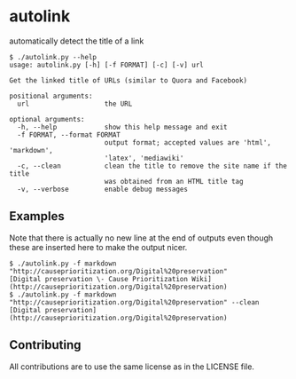 # autolink
automatically detect the title of a link

```
$ ./autolink.py --help
usage: autolink.py [-h] [-f FORMAT] [-c] [-v] url

Get the linked title of URLs (similar to Quora and Facebook)

positional arguments:
  url                   the URL

optional arguments:
  -h, --help            show this help message and exit
  -f FORMAT, --format FORMAT
                        output format; accepted values are 'html', 'markdown',
                        'latex', 'mediawiki'
  -c, --clean           clean the title to remove the site name if the title
                        was obtained from an HTML title tag
  -v, --verbose         enable debug messages
```

## Examples

Note that there is actually no new line at the end of outputs even though these
are inserted here to make the output nicer.

```
$ ./autolink.py -f markdown "http://causeprioritization.org/Digital%20preservation"
[Digital preservation \- Cause Prioritization Wiki](http://causeprioritization.org/Digital%20preservation)
$ ./autolink.py -f markdown "http://causeprioritization.org/Digital%20preservation" --clean
[Digital preservation](http://causeprioritization.org/Digital%20preservation)
```

## Contributing

All contributions are to use the same license as in the LICENSE file.
